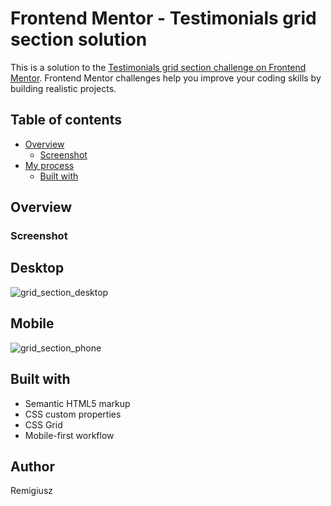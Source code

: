 # Frontend Mentor - Testimonials grid section solution

This is a solution to the [Testimonials grid section challenge on Frontend Mentor](https://www.frontendmentor.io/challenges/testimonials-grid-section-Nnw6J7Un7). Frontend Mentor challenges help you improve your coding skills by building realistic projects. 

## Table of contents

- [Overview](#overview)
  - [Screenshot](#screenshot)
- [My process](#my-process)
  - [Built with](#built-with)



## Overview



### Screenshot

## Desktop

![grid_section_desktop](https://user-images.githubusercontent.com/65490113/113450781-d470b880-9400-11eb-82cb-74900a5e6bc8.png)

## Mobile

![grid_section_phone](https://user-images.githubusercontent.com/65490113/113450806-dfc3e400-9400-11eb-84cc-a7217fd0d656.png)



## Built with

- Semantic HTML5 markup
- CSS custom properties
- CSS Grid
- Mobile-first workflow

## Author

Remigiusz
